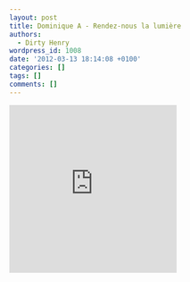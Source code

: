 ```yaml
---
layout: post
title: Dominique A - Rendez-nous la lumière
authors:
  - Dirty Henry
wordpress_id: 1008
date: '2012-03-13 18:14:08 +0100'
categories: []
tags: []
comments: []
---
```

<iframe width="300" height="300" scrolling="no" frameborder="no" src="http://w.soundcloud.com/player/?url=http%3A%2F%2Fapi.soundcloud.com%2Ftracks%2F36817034&show_artwork=true"></iframe>
